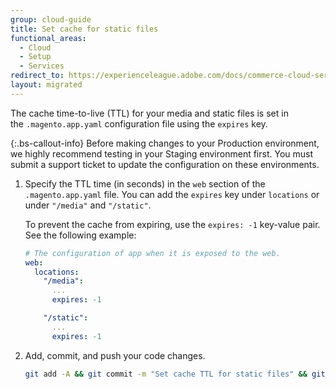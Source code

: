 ```yaml
---
group: cloud-guide
title: Set cache for static files
functional_areas:
  - Cloud
  - Setup
  - Services
redirect_to: https://experienceleague.adobe.com/docs/commerce-cloud-service/user-guide/configure/app/set-cache.html
layout: migrated
---
```


The cache time-to-live (TTL) for your media and static files is set in the `.magento.app.yaml` configuration file using the `expires` key.

{:.bs-callout-info}
Before making changes to your Production environment, we highly recommend testing in your Staging environment first. You must submit a support ticket to update the configuration on these environments.

1. Specify the TTL time (in seconds) in the `web` section of the `.magento.app.yaml` file. You can add the `expires` key under `locations` or under `"/media"` and `"/static"`.

    To prevent the cache from expiring, use the `expires: -1` key-value pair. See the following example:

    ```yaml
    # The configuration of app when it is exposed to the web.
    web:
      locations:
        "/media":
          ...
          expires: -1

        "/static":
          ...
          expires: -1
      ```

1. Add, commit, and push your code changes.

   ```bash
   git add -A && git commit -m "Set cache TTL for static files" && git push origin <branch-name>
   ```

